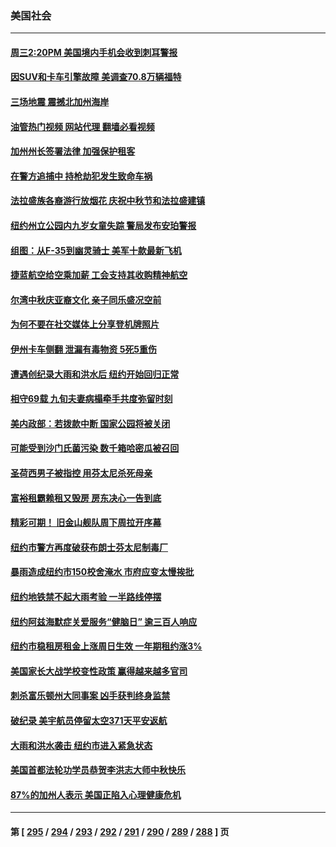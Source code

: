 ### 美国社会
---
#### [周三2:20PM 美国境内手机会收到刺耳警报](../../pages/ncid1078160/n14086878.md?10030845) 
#### [因SUV和卡车引擎故障 美调查70.8万辆福特](../../pages/ncid1078160/n14086681.md?10030845) 
#### [三场地震 震撼北加州海岸](../../pages/ncid1078160/n14086400.md?10030845) 
#### [油管热门视频 网站代理 翻墙必看视频](http://138.2.39.72:81/youtube.html?epic-marker?10030845)
#### [加州州长签署法律 加强保护租客](../../pages/ncid1078160/n14086394.md?10030845) 
#### [在警方追捕中 持枪劫犯发生致命车祸](../../pages/ncid1078160/n14086365.md?10030845) 
#### [法拉盛族各裔游行放烟花 庆祝中秋节和法拉盛建镇](../../pages/ncid1078160/n14086242.md?10030845) 
#### [纽约州立公园内九岁女童失踪 警局发布安珀警报](../../pages/ncid1078160/n14086228.md?10030845) 
#### [组图：从F-35到幽灵骑士 美军十款最新飞机](../../pages/ncid1078160/n14082646.md?10030845) 
#### [捷蓝航空给空乘加薪 工会支持其收购精神航空](../../pages/ncid1078160/n14086047.md?10030845) 
#### [尔湾中秋庆亚裔文化 亲子同乐盛况空前](../../pages/ncid1078160/n14086089.md?10030845) 
#### [为何不要在社交媒体上分享登机牌照片](../../pages/ncid1078160/n14085331.md?10030845) 
#### [伊州卡车侧翻 泄漏有毒物资 5死5重伤](../../pages/ncid1078160/n14085615.md?10030845) 
#### [遭遇创纪录大雨和洪水后 纽约开始回归正常](../../pages/ncid1078160/n14085595.md?10030845) 
#### [相守69载 九旬夫妻病榻牵手共度弥留时刻](../../pages/ncid1078160/n14085398.md?10030845) 
#### [美内政部：若拨款中断 国家公园将被关闭](../../pages/ncid1078160/n14085355.md?10030845) 
#### [可能受到沙门氏菌污染 数千箱哈密瓜被召回](../../pages/ncid1078160/n14085357.md?10030845) 
#### [圣荷西男子被指控 用芬太尼杀死母亲](../../pages/ncid1078160/n14085353.md?10030845) 
#### [富裕租霸赖租又毁房 房东决心一告到底](../../pages/ncid1078160/n14085251.md?10030845) 
#### [精彩可期！ 旧金山舰队周下周拉开序幕](../../pages/ncid1078160/n14085310.md?10030845) 
#### [纽约市警方再度破获布朗士芬太尼制毒厂](../../pages/ncid1078160/n14085242.md?10030845) 
#### [暴雨造成纽约市150校舍淹水 市府应变太慢挨批](../../pages/ncid1078160/n14085288.md?10030845) 
#### [纽约地铁禁不起大雨考验 一半路线停摆](../../pages/ncid1078160/n14085240.md?10030845) 
#### [纽约阿兹海默症关爱服务“健脑日” 逾三百人响应](../../pages/ncid1078160/n14085244.md?10030845) 
#### [纽约市稳租房租金上涨周日生效 一年期租约涨3%](../../pages/ncid1078160/n14085248.md?10030845) 
#### [美国家长大战学校变性政策 赢得越来越多官司](../../pages/ncid1078160/n14084506.md?10030845) 
#### [刺杀富乐顿州大同事案 凶手获判终身监禁](../../pages/ncid1078160/n14084707.md?10030845) 
#### [破纪录 美宇航员停留太空371天平安返航](../../pages/ncid1078160/n14084400.md?10030845) 
#### [大雨和洪水袭击 纽约市进入紧急状态](../../pages/ncid1078160/n14084655.md?10030845) 
#### [美国首都法轮功学员恭贺李洪志大师中秋快乐](../../pages/ncid1078160/n14084456.md?10030845) 
#### [87%的加州人表示 美国正陷入心理健康危机](../../pages/ncid1078160/n14084303.md?10030845) 

---
#### 第 [ [295](./295.md?10030845) / [294](./294.md?10030845) / [293](./293.md?10030845) / [292](./292.md?10030845) / [291](./291.md?10030845) / [290](./290.md?10030845) / [289](./289.md?10030845) / [288](./288.md?10030845) ] 页
